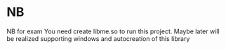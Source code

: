 # NB
NB for exam
You need create libme.so to run this project. Maybe later will be realized supporting windows and autocreation of this library
